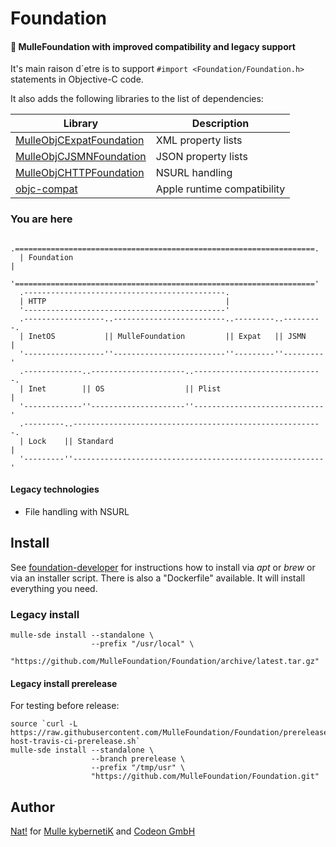 # Foundation

#### 💍 MulleFoundation with improved compatibility and legacy support

It's main raison d´etre is to support `#import <Foundation/Foundation.h>`
statements in Objective-C code.

It also adds the following libraries to the list of dependencies:


Library                                                                            | Description
-----------------------------------------------------------------------------------|---------------------
[MulleObjCExpatFoundation](//github.com/MulleFoundation/MulleObjCExpatFoundation)  | XML property lists
[MulleObjCJSMNFoundation](//github.com/MulleWeb/MulleObjCJSMNFoundation)           | JSON property lists
[MulleObjCHTTPFoundation](//github.com/MulleWeb/MulleObjCHTTPFoundation)           | NSURL handling
[objc-compat](//github.com/MulleFoundation/objc-compat)                            | Apple runtime compatibility


### You are here

```
  .===================================================================.
  | Foundation                                                        |
  '==================================================================='
  .---------------------------------------------.
  | HTTP                                        |
  '---------------------------------------------'
  .------------------..-------------------------..---------..---------.
  | InetOS           || MulleFoundation         || Expat   || JSMN    |
  '------------------''-------------------------''---------''---------'
  .-------------..---------------------..-----------------------------.
  | Inet        || OS                  || Plist                       |
  '-------------''---------------------''-----------------------------'
  .---------..--------------------------------------------------------.
  | Lock    || Standard                                               |
  '---------''--------------------------------------------------------'
```


####  Legacy technologies

* File handling with NSURL


## Install

See [foundation-developer](//github.com/MulleFoundation/foundation-developer)
for instructions how to install via *apt* or *brew* or via an
installer script. There is also a "Dockerfile" available. It will install
everything you need.

### Legacy install

```
mulle-sde install --standalone \
                  --prefix "/usr/local" \
                  "https://github.com/MulleFoundation/Foundation/archive/latest.tar.gz"
```

#### Legacy install prerelease

For testing before release:

```
source `curl -L https://raw.githubusercontent.com/MulleFoundation/Foundation/prerelease/.mulle/etc/env/environment-host-travis-ci-prerelease.sh`
mulle-sde install --standalone \
                  --branch prerelease \
                  --prefix "/tmp/usr" \
                  "https://github.com/MulleFoundation/Foundation.git"
```

## Author

[Nat!](//www.mulle-kybernetik.com/weblog) for
[Mulle kybernetiK](//www.mulle-kybernetik.com) and
[Codeon GmbH](//www.codeon.de)
